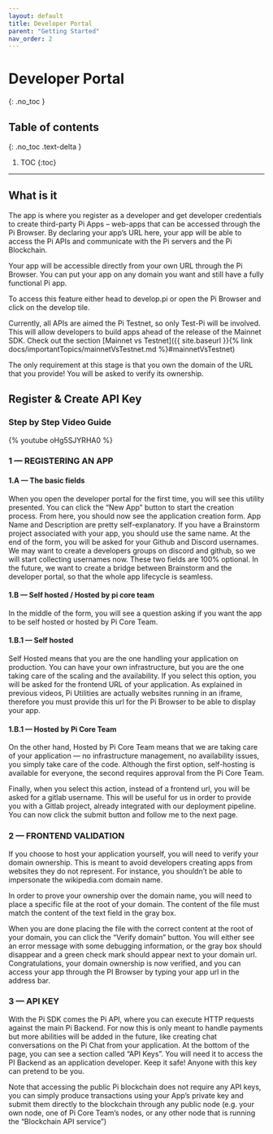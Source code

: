 ```yaml
---
layout: default
title: Developer Portal
parent: "Getting Started"
nav_order: 2
---
```


# Developer Portal
{: .no_toc }

## Table of contents
{: .no_toc .text-delta }

1. TOC
{:toc}

---

## What is it

The app is where you register as a developer and get developer credentials to create third-party Pi Apps – web-apps that can be accessed through the Pi Browser.  By declaring your app’s URL here, your app will be able to access the Pi APIs and communicate with the Pi servers and the Pi Blockchain.

Your app will be accessible directly from your own URL through the Pi Browser. You can put your app on any domain you want and still have a fully functional Pi app.

To access this feature either head to develop.pi or open the Pi Browser and click on the develop tile.

Currently, all APIs are aimed the Pi Testnet, so only Test-Pi will be involved. This will allow developers to build apps ahead of the release of the Mainnet SDK. Check out the section [Mainnet vs Testnet]({{ site.baseurl }}{% link docs/importantTopics/mainnetVsTestnet.md %}#mainnetVsTestnet)

The only requirement at this stage is that you own the domain of the URL that you provide! You will be asked to verify its ownership.

## Register & Create API Key    
### Step by Step Video Guide
{% youtube oHg5SJYRHA0 %}

### 1 — REGISTERING AN APP
#### 1.A — The basic fields
When you open the developer portal for the first time, you will see this utility presented. You can click the “New App” button to start the creation process. From here, you should now see the application creation form. App Name and Description are pretty self-explanatory. If you have a Brainstorm project associated with your app, you should use the same name. At the end of the form, you will be asked for your Github and Discord usernames. We may want to create a developers groups on discord and github, so we will start collecting usernames now. These two fields are 100% optional. In the future, we want to create a bridge between Brainstorm and the developer portal, so that the whole app lifecycle is seamless.

#### 1.B — Self hosted / Hosted by pi core team
In the middle of the form, you will see a question asking if you want the app to be self hosted or hosted by Pi Core Team.

#### 1.B.1 — Self hosted
Self Hosted means that you are the one handling your application on production. You can have your own infrastructure, but you are the one taking care of the scaling and the availability. If you select this option, you will be asked for the frontend URL of your application. As explained in previous videos, Pi Utilities are actually websites running in an iframe, therefore you must provide this url for the Pi Browser to be able to display your app.

#### 1.B.1 — Hosted by Pi Core Team
On the other hand, Hosted by Pi Core Team means that we are taking care of your application — no infrastructure management, no availability issues, you simply take care of the code. Although the first option, self-hosting is available for everyone, the second requires approval from the Pi Core Team.

Finally, when you select this action, instead of a frontend url, you will be asked for a gitlab username. This will be useful for us in order to provide you with a Gitlab project, already integrated with our deployment pipeline. You can now click the submit button and follow me to the next page.


### 2 — FRONTEND VALIDATION
If you choose to host your application yourself, you will need to verify your domain ownership. This is meant to avoid developers creating apps from websites they do not represent. For instance, you shouldn’t be able to impersonate the wikipedia.com domain name.

In order to prove your ownership over the domain name, you will need to place a specific file at the root of your domain. The content of the file must match the content of the text field in the gray box.

When you are done placing the file with the correct content at the root of your domain, you can click the “Verify domain” button. You will either see an error message with some debugging information, or the gray box should disappear and a green check mark should appear next to your domain url. Congratulations, your domain ownership is now verified, and you can access your app through the PI Browser by typing your app url in the address bar.


### 3 — API KEY
With the Pi SDK comes the Pi API, where you can execute HTTP requests against the main Pi Backend. For now this is only meant to handle payments but more abilities will be added in the future, like creating chat conversations on the Pi Chat from your application. At the bottom of the page, you can see a section called “API Keys”. You will need it to access the PI Backend as an application developer. Keep it safe! Anyone with this key can pretend to be you.

Note that accessing the public Pi blockchain does not require any API keys, you can simply produce transactions using your App’s private key and submit them directly to the blockchain through any public node (e.g. your own node, one of Pi Core Team’s nodes, or any other node that is running the “Blockchain API service”)
